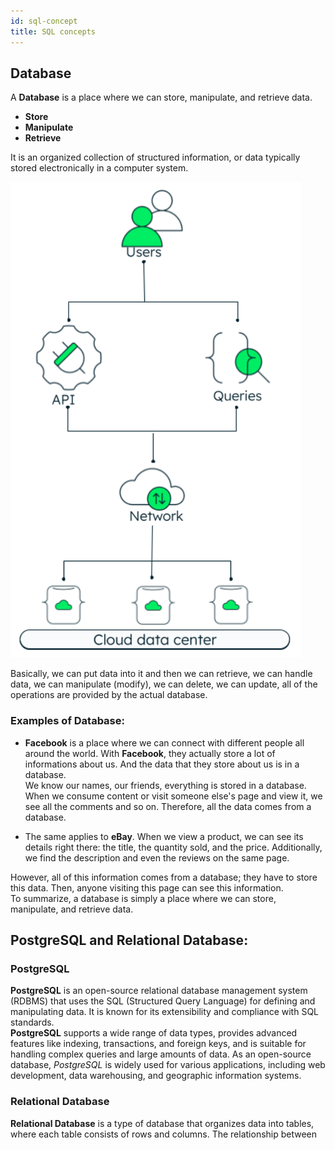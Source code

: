 ```yaml
---
id: sql-concept
title: SQL concepts
---
```


## Database

A **Database** is a place where we can store, manipulate, and retrieve data.  
* **Store**   
* **Manipulate**    
* **Retrieve**    

It is an organized collection of structured information, or data typically stored electronically in a computer system.

![](/img/concepts/sql-concept/database-pic.png)

Basically, we can put data into it and then we can retrieve, we can handle data, we can manipulate (modify), we can delete, we can update, all of the operations are provided by the actual database.

### Examples of Database:

* **Facebook** is a place where we can connect with different people all around the world. With **Facebook**, they actually store a lot of informations about us. And the data that they store about us is in a database.  
We know our names, our friends, everything is stored in a database. When we consume content or visit someone else's page and view it, we see all the comments and so on. Therefore, all the data comes from a database. 

* The same applies to **eBay**. When we view a product, we can see its details right there: the title, the quantity sold, and the price. Additionally, we find the description and even the reviews on the same page.

However, all of this information comes from a database; they have to store this data. Then, anyone visiting this page can see this information.  
To summarize, a database is simply a place where we can store, manipulate, and retrieve data.

## PostgreSQL and Relational Database:

### PostgreSQL

**PostgreSQL** is an open-source relational database management system (RDBMS) that uses the SQL (Structured Query Language) for defining and manipulating data. It is known for its extensibility and compliance with SQL standards.  
**PostgreSQL** supports a wide range of data types, provides advanced features like indexing, transactions, and foreign keys, and is suitable for handling complex queries and large amounts of data. As an open-source database, *PostgreSQL* is widely used for various applications, including web development, data warehousing, and geographic information systems.  

### Relational Database

**Relational Database** is a type of database that organizes data into tables, where each table consists of rows and columns. The relationship between 